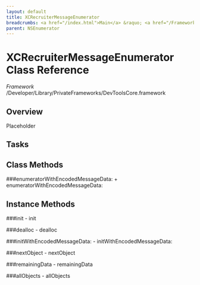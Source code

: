 ```yaml
---
layout: default
title: XCRecruiterMessageEnumerator
breadcrumbs: <a href="/index.html">Main</a> &raquo; <a href="/Frameworks.html">Framework</a> &raquo; <a href="/Frameworks/DevToolsCore.html">DevToolsCore</a> &raquo; XCRecruiterMessageEnumerator
parent: NSEnumerator 
---
```

# XCRecruiterMessageEnumerator Class Reference

*Framework* /Developer/Library/PrivateFrameworks/DevToolsCore.framework

## Overview

Placeholder

## Tasks

## Class Methods

<a name="+enumeratorWithEncodedMessageData:"></a>
###enumeratorWithEncodedMessageData:
    + enumeratorWithEncodedMessageData:

## Instance Methods

<a name="-init"></a>
###init
    - init

<a name="-dealloc"></a>
###dealloc
    - dealloc

<a name="-initWithEncodedMessageData:"></a>
###initWithEncodedMessageData:
    - initWithEncodedMessageData:

<a name="-nextObject"></a>
###nextObject
    - nextObject

<a name="-remainingData"></a>
###remainingData
    - remainingData

<a name="-allObjects"></a>
###allObjects
    - allObjects

